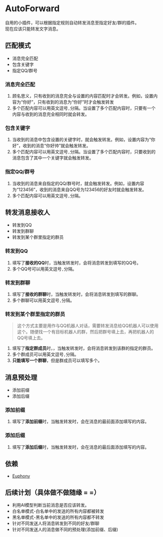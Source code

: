 # AutoForward

自用的小插件，可以根据指定规则自动转发消息至指定好友/群的插件。  
现在应该只能转发文字消息。

## 匹配模式
- 消息完全匹配
- 包含关键字
- 指定QQ/群号

### 消息完全匹配  
1. 顾名思义，只有收到的消息完全与设置的内容匹配时才会转发。例如，设置内容为“你好”，只有收到的消息为“你好”时才会触发转发
2. 多个匹配内容可以用英文逗号`,`分隔。当设置了多个匹配内容时，只要有一个内容与收到的消息完全相同时就会转发。

### 包含关键字
1. 当收到的消息中包含设置的关键字时，就会触发转发。例如，设置内容为“你好”，收到的消息“你好帅”就会触发转发。
2. 多个匹配内容可以用英文逗号`,`分隔。当设置了多个匹配内容时，只要收到的消息包含了其中一个关键字就会触发转发。

### 指定QQ/群号
1. 当收到的消息来自指定的QQ/群号时，就会触发转发。例如，设置内容为“123456”，收到的消息来自QQ号为123456的好友时就会触发转发。
2. 多个匹配内容可以用英文逗号`,`分隔。

## 转发消息接收人
- 转发到QQ
- 转发到群聊
- 转发到某个群里指定的群员

### 转发到QQ
1. 填写了**接收的QQ**时，当触发转发时，会将消息转发到填写的QQ号。
2. 多个QQ号可以用英文逗号`,`分隔。

### 转发到群聊
1. 填写了**接收的群聊**时，当触发转发时，会将消息转发到填写的群聊。
2. 多个群聊可以用英文逗号`,`分隔。

### 转发到某个群里指定的群员
> 这个方式主要是用作与QQ机器人对话，需要转发消息给QQ机器人可以使用这个。随便找一个有目标机器人的群，然后把群号填上去，再把机器人的QQ号填上去。
1. 填写了**指定群成员**时，，当触发转发时，会将消息转发到该群的指定的群员。
2. 多个群成员可以用英文逗号`,`分隔。
3. **只能填写一个群聊**，但是群成员可以填写多个。

## 消息预处理
- 添加前缀
- 添加后缀

### 添加前缀
1. 填写了**添加前缀**时，当触发转发时，会在消息的最前面添加填写的内容。

### 添加后缀
1. 填写了**添加后缀**时，当触发转发时，会在消息的最后面添加填写的内容。

## 依赖
- [Euphony](https://github.com/xtaw/LiteLoaderQQNT-Euphony)

## 后续计划（具体做不做随缘 = =）
- 利用AI模型判断当前消息是否应该转发。
- 白名单模式-白名单中的发送的所有内容都被转发
- 黑名单模式-黑名单中的发送的所有内容都不转发
- 针对不同发送人将消息转发到不同的好友/群聊
- 针对不同发送人的消息做不同的预处理(添加前缀、后缀)
